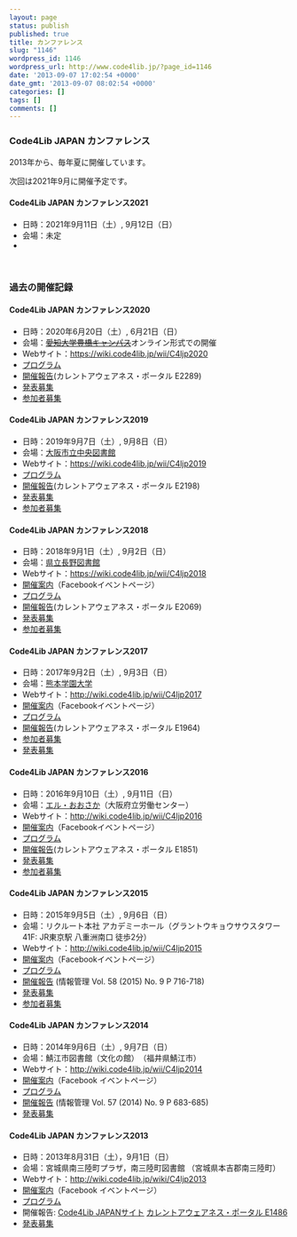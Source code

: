 ```yaml
---
layout: page
status: publish
published: true
title: カンファレンス
slug: "1146"
wordpress_id: 1146
wordpress_url: http://www.code4lib.jp/?page_id=1146
date: '2013-09-07 17:02:54 +0000'
date_gmt: '2013-09-07 08:02:54 +0000'
categories: []
tags: []
comments: []
---
```

<h3>Code4Lib JAPAN カンファレンス</h3>
<p>2013年から、毎年夏に開催しています。</p>
<p>次回は2021年9月に開催予定です。</p>

<h4>Code4Lib JAPAN カンファレンス2021</h4>

<ul>
<li>日時：2021年9月11日（土）, 9月12日（日）</li>
<li>会場：未定</li>
<li>
</ul>

<p>&nbsp;</p>
<h3>過去の開催記録</h3>

<h4>Code4Lib JAPAN カンファレンス2020</h4>
<ul>
<li>日時：2020年6月20日（土）, 6月21日（日）</li>
<li>会場：<del datetime="2020-04-12T04:53:32+00:00"><a href="http://www.aichi-u.ac.jp/profile/campus/toyohashi">愛知大学豊橋キャンパス</a></del>オンライン形式での開催</li>
<li>Webサイト：<a href="https://wiki.code4lib.jp/wiki/C4ljp2020">https://wiki.code4lib.jp/wii/C4ljp2020</a></li>
<li><a href="https://wiki.code4lib.jp/wiki/C4ljp2020/program">プログラム</a></li>
<li><a href="https://current.ndl.go.jp/e2289">開催報告</a>(カレントアウェアネス・ポータル E2289)</li>
<li><a href="/2019/12/1705">発表募集</a></li>
<li><a href="/2020/05/1752">参加者募集</a></li>
</ul>

<h4>Code4Lib JAPAN カンファレンス2019</h4>
<ul>
<li>日時：2019年9月7日（土）, 9月8日（日）</li>
<li>会場：<a href="https://www.oml.city.osaka.lg.jp/index.php?page_id=134">大阪市立中央図書館</a></li>
<li>Webサイト：<a href="https://wiki.code4lib.jp/wiki/C4ljp2019">https://wiki.code4lib.jp/wii/C4ljp2019</a></li>
<li><a href="https://wiki.code4lib.jp/wiki/C4ljp2019/program">プログラム</a></li>
<li><a href="https://current.ndl.go.jp/e2198">開催報告</a>(カレントアウェアネス・ポータル E2198)</li>
<li><a href="/2019/03/1641">発表募集</a></li>
<li><a href="/2019/08/1679">参加者募集</a></li>
</ul>

<h4>Code4Lib JAPAN カンファレンス2018</h4>
<ul>
<li>日時：2018年9月1日（土）, 9月2日（日）</li>
<li>会場：<a href="https://www.knowledge.pref.nagano.lg.jp/portal.html">県立長野図書館</a></li>
<li>Webサイト：<a href="https://wiki.code4lib.jp/wiki/C4ljp2018">https://wiki.code4lib.jp/wii/C4ljp2018</a></li>
<li><a href="https://www.facebook.com/events/453605408402245/">開催案内</a>（Facebookイベントページ）</li>
<li><a href="https://wiki.code4lib.jp/wiki/C4ljp2018/program">プログラム</a></li>
<li><a href="https://current.ndl.go.jp/e2069">開催報告</a>(カレントアウェアネス・ポータル E2069)</li>
<li><a href="/2018/05/1554">発表募集</a></li>
<li><a href="/2018/07/1597">参加者募集</a></li>
</ul>

<h4>Code4Lib JAPAN カンファレンス2017</h4>
<ul>
<li>日時：2017年9月2日（土）, 9月3日（日）</li>
<li>会場：<a href="http://www.kumagaku.ac.jp/">熊本学園大学</a></li>
<li>Webサイト：<a href="http://wiki.code4lib.jp/wiki/C4ljp2017">http://wiki.code4lib.jp/wii/C4ljp2017</a></li>
<li><a href="https://www.facebook.com/events/290537184714069/">開催案内</a>（Facebookイベントページ）</li>
<li><a href="http://wiki.code4lib.jp/wiki/C4ljp2017/program">プログラム</a></li>
<li><a href="https://current.ndl.go.jp/e1964">開催報告</a>(カレントアウェアネス・ポータル E1964)</li>
<li><a href="http://www.code4lib.jp/2017/07/1526/">参加者募集</a></li>
<li><a href="http://www.code4lib.jp/2017/04/1456/">発表募集</a></li>
</ul>

<h4>Code4Lib JAPAN カンファレンス2016</h4>
<ul>
<li>日時：2016年9月10日（土）, 9月11日（日）</li>
<li>会場：<a href="http://www.l-osaka.or.jp/">エル・おおさか</a>（大阪府立労働センター）</li>
<li>Webサイト：<a href="http://wiki.code4lib.jp/wiki/C4ljp2016">http://wiki.code4lib.jp/wii/C4ljp2016</a></li>
<li><a href="https://www.facebook.com/events/1619923901666257/">開催案内</a>（Facebookイベントページ）</li>
<li><a href="http://wiki.code4lib.jp/wiki/C4ljp2016/program">プログラム</a></li>
<li><a href="http://current.ndl.go.jp/e1851">開催報告</a>(カレントアウェアネス・ポータル E1851)</li>
<li><a href="http://www.code4lib.jp/2016/04/1351/">発表募集</a></li>
<li><a href="http://www.code4lib.jp/2016/07/1425/">参加者募集</a></li>
</ul>

<h4>Code4Lib JAPAN カンファレンス2015</h4>
<ul>
<li>日時：2015年9月5日（土）, 9月6日（日）</li>
<li>会場：リクルート本社 アカデミーホール（グラントウキョウサウスタワー 41F: JR東京駅 八重洲南口 徒歩2分）</li>
<li>Webサイト：<a href="http://wiki.code4lib.jp/wiki/C4ljp2015">http://wiki.code4lib.jp/wii/C4ljp2015</a></li>
<li><a href="https://www.facebook.com/events/752611648189572/">開催案内</a>（Facebookイベントページ）</li>
<li><a href="http://wiki.code4lib.jp/wiki/C4ljp2015/program">プログラム</a></li>
<li><a href="https://www.jstage.jst.go.jp/article/johokanri/58/9/58_716/_article/-char/ja/">開催報告</a> (情報管理 Vol. 58 (2015) No. 9 P 716-718)</li>
<li><a href="http://www.code4lib.jp/2015/04/1252/">発表募集</a></li>
<li><a href="http://www.code4lib.jp/2015/07/1280/">参加者募集</a></li>
</ul>

<h4>Code4Lib JAPAN カンファレンス2014</h4>
<ul>
<li>日時：2014年9月6日（土）, 9月7日（日）</li>
<li>会場：鯖江市図書館（文化の館）　（福井県鯖江市）</li>
<li>Webサイト：<a href="http://wiki.code4lib.jp/wiki/C4ljp2014">http://wiki.code4lib.jp/wii/C4ljp2014</a></li>
<li><a href="https://www.facebook.com/events/678327505589289/">開催案内</a>（Facebook イベントページ）</li>
<li><a href="http://wiki.code4lib.jp/wiki/C4ljp2014/program">プログラム</a></li>
<li><a href="https://www.jstage.jst.go.jp/article/johokanri/57/9/57_683/_article/-char/ja/">開催報告</a> (情報管理 Vol. 57 (2014) No. 9 P 683-685)</li>
<li><a href="http://www.code4lib.jp/2014/06/1166/">発表募集</a></li>
</ul>

<h4>Code4Lib JAPAN カンファレンス2013</h4>
<ul>
<li>日時：2013年8月31日（土），9月1日（日）</li>
<li>会場：宮城県南三陸町プラザ，南三陸町図書館 （宮城県本吉郡南三陸町）</li>
<li>Webサイト：<a href="http://wiki.code4lib.jp/wiki/C4ljp2013">http://wiki.code4lib.jp/wiki/C4ljp2013</a></li>
<li><a href="https://www.facebook.com/events/508858532486640/">開催案内</a>（Facebook イベントページ）</li>
<li><a href="http://wiki.code4lib.jp/wiki/C4ljp2013">プログラム</a></li>
<li>開催報告: <a href="http://www.code4lib.jp/2013/09/1155/">Code4Lib JAPANサイト</a> <a href="http://current.ndl.go.jp/e1486">カレントアウェアネス・ポータル E1486</a></li>
<li><a href="http://www.code4lib.jp/2013/07/1128/">発表募集</a></li>
</ul>
